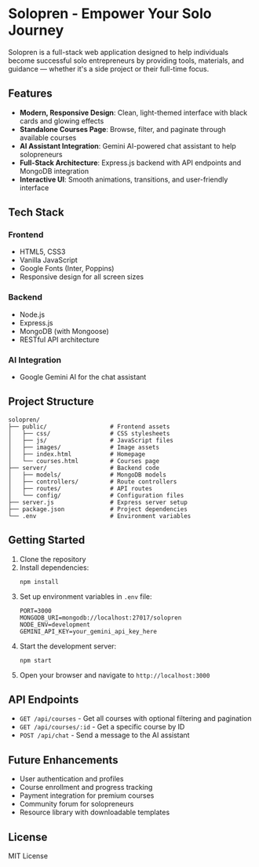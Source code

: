 # Solopren - Empower Your Solo Journey

Solopren is a full-stack web application designed to help individuals become successful solo entrepreneurs by providing tools, materials, and guidance — whether it's a side project or their full-time focus.

## Features

- **Modern, Responsive Design**: Clean, light-themed interface with black cards and glowing effects
- **Standalone Courses Page**: Browse, filter, and paginate through available courses
- **AI Assistant Integration**: Gemini AI-powered chat assistant to help solopreneurs
- **Full-Stack Architecture**: Express.js backend with API endpoints and MongoDB integration
- **Interactive UI**: Smooth animations, transitions, and user-friendly interface

## Tech Stack

### Frontend
- HTML5, CSS3
- Vanilla JavaScript
- Google Fonts (Inter, Poppins)
- Responsive design for all screen sizes

### Backend
- Node.js
- Express.js
- MongoDB (with Mongoose)
- RESTful API architecture

### AI Integration
- Google Gemini AI for the chat assistant

## Project Structure

```
solopren/
├── public/                  # Frontend assets
│   ├── css/                 # CSS stylesheets
│   ├── js/                  # JavaScript files
│   ├── images/              # Image assets
│   ├── index.html           # Homepage
│   └── courses.html         # Courses page
├── server/                  # Backend code
│   ├── models/              # MongoDB models
│   ├── controllers/         # Route controllers
│   ├── routes/              # API routes
│   └── config/              # Configuration files
├── server.js                # Express server setup
├── package.json             # Project dependencies
└── .env                     # Environment variables
```

## Getting Started

1. Clone the repository
2. Install dependencies:
   ```
   npm install
   ```
3. Set up environment variables in `.env` file:
   ```
   PORT=3000
   MONGODB_URI=mongodb://localhost:27017/solopren
   NODE_ENV=development
   GEMINI_API_KEY=your_gemini_api_key_here
   ```
4. Start the development server:
   ```
   npm start
   ```
5. Open your browser and navigate to `http://localhost:3000`

## API Endpoints

- `GET /api/courses` - Get all courses with optional filtering and pagination
- `GET /api/courses/:id` - Get a specific course by ID
- `POST /api/chat` - Send a message to the AI assistant

## Future Enhancements

- User authentication and profiles
- Course enrollment and progress tracking
- Payment integration for premium courses
- Community forum for solopreneurs
- Resource library with downloadable templates

## License

MIT License
